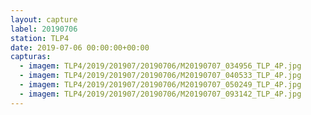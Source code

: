 ```yaml
---
layout: capture
label: 20190706
station: TLP4
date: 2019-07-06 00:00:00+00:00
capturas:
  - imagem: TLP4/2019/201907/20190706/M20190707_034956_TLP_4P.jpg
  - imagem: TLP4/2019/201907/20190706/M20190707_040533_TLP_4P.jpg
  - imagem: TLP4/2019/201907/20190706/M20190707_050249_TLP_4P.jpg
  - imagem: TLP4/2019/201907/20190706/M20190707_093142_TLP_4P.jpg
---
```


